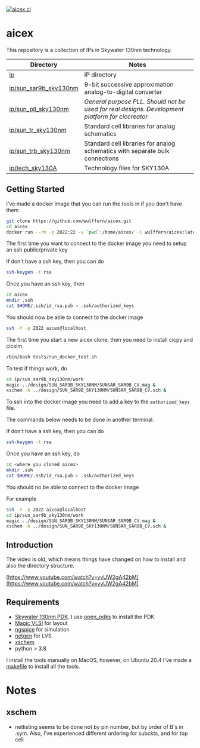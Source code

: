
[![aicex ci](https://github.com/wulffern/aicex/actions/workflows/tests.yaml/badge.svg)](https://github.com/wulffern/aicex/actions/workflows/tests.yaml)

# aicex
This repository is a collection of IPs in Skywater 130nm technology. 

| Directory                                      | Notes                                                                                           |
|------------------------------------------------|-------------------------------------------------------------------------------------------------|
| [ip](ip)                                       | IP directory                                                                                    |
| [ip/sun_sar9b_sky130nm](ip/sun_sar9b_sky130nm) | 9-bit successive approximation analog-to-digital converter                                      |
| [ip/sun_pll_sky130nm](ip/sun_pll_sky130nm)     | *General purpose PLL. Should not be used for real designs. Development platform for ciccreator* |
| [ip/sun_tr_sky130nm](ip/sun_tr_sky130nm)       | Standard cell libraries for analog schematics                                                   |
| [ip/sun_trb_sky130nm](ip/sun_trb_sky130nm)     | Standard cell libraries for analog schematics with separate bulk connections                    |
| [ip/tech_sky130A](ip/tech_sky130A)             | Technology files for SKY130A                                                                    |


## Getting Started

I've made a docker image that you can run the tools in if you don't have them 

``` sh
git clone https://github.com/wulffern/aicex.git
cd aicex
docker run --rm -p 2022:22 -v `pwd`:/home/aicex/ -i wulffern/aicex:latest &
```

The first time you want to connect to the docker image you need to setup an ssh
public/private key

If don't have a ssh key, then you can do 

``` sh
ssh-keygen -t rsa
```

Once you have an ssh key, then

``` sh
cd aicex
mkdir .ssh
cat $HOME/.ssh/id_rsa.pub > .ssh/authorized_keys 
```

You should now be able to connect to the docker image

``` sh
ssh -Y -p 2022 aicex@localhost
```


The first time you start a new aicex clone, then you need to install cicpy and cicsim.

``` sh
/bin/bash tests/run_docker_test.sh
```

To test if things work, do 

``` sh
cd ip/sun_sar9b_sky130nm/work 
magic ../design/SUN_SAR9B_SKY130NM/SUNSAR_SAR9B_CV.mag &
xschem -b ../design/SUN_SAR9B_SKY130NM/SUNSAR_SAR9B_CV.sch &
```




To ssh into the docker image you need to add a key to the `authorized_keys`
file. 

The commands below needs to be done in another terminal.

If don't have a ssh key, then you can do 

``` sh
ssh-keygen -t rsa
```

Once you have an ssh key, do

``` sh
cd <where you cloned aicex>
mkdir .ssh
cat $HOME/.ssh/id_rsa.pub > .ssh/authorized_keys 
```

You should no be able to connect to the docker image

For example

``` sh
ssh -Y -p 2022 aicex@localhost
cd ip/sun_sar9b_sky130nm/work 
magic ../design/SUN_SAR9B_SKY130NM/SUNSAR_SAR9B_CV.mag &
xschem -b ../design/SUN_SAR9B_SKY130NM/SUNSAR_SAR9B_CV.sch &

```

## Introduction

The video is old, which means things have changed on how to install and also the
directory structure.

[https://www.youtube.com/watch?v=yvUW2gA42bM](https://www.youtube.com/watch?v=yvUW2gA42bM)

## Requirements

- [Skywater 130nm PDK](https://github.com/google/skywater-pdk). I use [open_pdks](https://github.com/RTimothyEdwards/open_pdks) to install the PDK
- [Magic VLSI](https://github.com/RTimothyEdwards/magic) for layout
- [ngspice](https://git.code.sf.net/p/ngspice/ngspice) for simulation 
- [netgen](https://github.com/RTimothyEdwards/netgen.git) for LVS
- [xschem]()
- python > 3.8

I install the tools manually on MacOS, however, on Ubuntu 20.4 I've made a
[makefile](https://github.com/wulffern/eda) to install all the tools.


# Notes

## xschem
- netlisting seems to be done not by pin number, but by order of B's in .sym.
  Also, I've experienced different ordering for subckts, and for top cell
